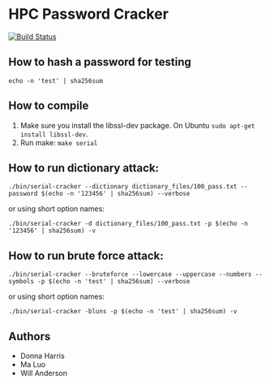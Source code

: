 # HPC Password Cracker
[![Build Status](https://cloud.drone.io/api/badges/wandersonca/HPC-Password-Cracker/status.svg)](https://cloud.drone.io/wandersonca/HPC-Password-Cracker)

## How to hash a password for testing
``echo -n 'test' | sha256sum``

## How to compile
1. Make sure you install the libssl-dev package. On Ubuntu ``sudo apt-get install libssl-dev``.
2. Run make: ``make serial``

## How to run dictionary attack:
``./bin/serial-cracker --dictionary dictionary_files/100_pass.txt --password $(echo -n '123456' | sha256sum) --verbose``

or using short option names:

``./bin/serial-cracker -d dictionary_files/100_pass.txt -p $(echo -n '123456' | sha256sum) -v``

## How to run brute force attack:
``./bin/serial-cracker --bruteforce --lowercase --uppercase --numbers --symbols -p $(echo -n 'test' | sha256sum) --verbose``

or using short option names:

``./bin/serial-cracker -bluns -p $(echo -n 'test' | sha256sum) -v``

## Authors
* Donna Harris
* Ma Luo
* Will Anderson
